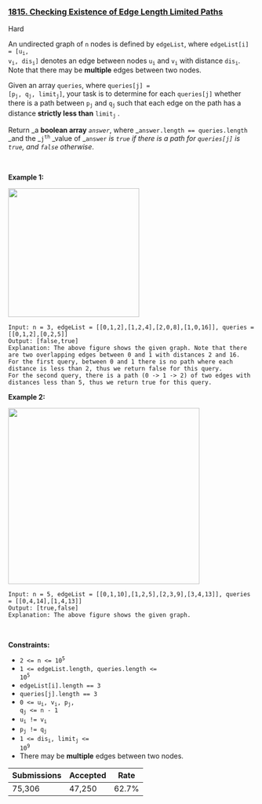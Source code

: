 ### [1815. Checking Existence of Edge Length Limited Paths](https://leetcode.com/problems/checking-existence-of-edge-length-limited-paths/?envType=daily-question&envId=2023-04-29)

Hard

An undirected graph of `` n `` nodes is defined by `` edgeList ``, where <code>edgeList[i] = [u<sub>i</sub>, v<sub>i</sub>, dis<sub>i</sub>]</code> denotes an edge between nodes <code>u<sub>i</sub></code> and <code>v<sub>i</sub></code> with distance <code>dis<sub>i</sub></code>. Note that there may be __multiple__ edges between two nodes.

Given an array `` queries ``, where <code>queries[j] = [p<sub>j</sub>, q<sub>j</sub>, limit<sub>j</sub>]</code>, your task is to determine for each `` queries[j] `` whether there is a path between <code>p<sub>j</sub></code> and <code>q<sub>j</sub></code><sub> </sub>such that each edge on the path has a distance __strictly less than__ <code>limit<sub>j</sub></code> .

Return _a __boolean array__ _`` answer ``_, where _`` answer.length == queries.length `` _and the _<code>j<sup>th</sup></code> _value of _`` answer `` _is _`` true ``_ if there is a path for _`` queries[j] ``_ is _`` true ``_, and _`` false ``_ otherwise_.

 

<strong class="example">Example 1:</strong>

<img alt="" src="https://assets.leetcode.com/uploads/2020/12/08/h.png" style="width: 267px; height: 262px;"/>

```
Input: n = 3, edgeList = [[0,1,2],[1,2,4],[2,0,8],[1,0,16]], queries = [[0,1,2],[0,2,5]]
Output: [false,true]
Explanation: The above figure shows the given graph. Note that there are two overlapping edges between 0 and 1 with distances 2 and 16.
For the first query, between 0 and 1 there is no path where each distance is less than 2, thus we return false for this query.
For the second query, there is a path (0 -> 1 -> 2) of two edges with distances less than 5, thus we return true for this query.
```

<strong class="example">Example 2:</strong>

<img alt="" src="https://assets.leetcode.com/uploads/2020/12/08/q.png" style="width: 390px; height: 358px;"/>

```
Input: n = 5, edgeList = [[0,1,10],[1,2,5],[2,3,9],[3,4,13]], queries = [[0,4,14],[1,4,13]]
Output: [true,false]
Explanation: The above figure shows the given graph.
```

 

__Constraints:__

*   <code>2 <= n <= 10<sup>5</sup></code>
*   <code>1 <= edgeList.length, queries.length <= 10<sup>5</sup></code>
*   `` edgeList[i].length == 3 ``
*   `` queries[j].length == 3 ``
*   <code>0 <= u<sub>i</sub>, v<sub>i</sub>, p<sub>j</sub>, q<sub>j</sub> <= n - 1</code>
*   <code>u<sub>i</sub> != v<sub>i</sub></code>
*   <code>p<sub>j</sub> != q<sub>j</sub></code>
*   <code>1 <= dis<sub>i</sub>, limit<sub>j</sub> <= 10<sup>9</sup></code>
*   There may be __multiple__ edges between two nodes.

| Submissions    | Accepted     | Rate   |
| -------------- | ------------ | ------ |
| 75,306 | 47,250 | 62.7% |
